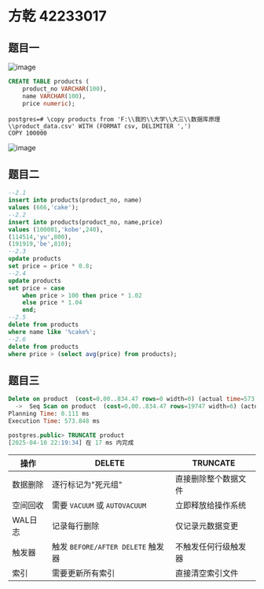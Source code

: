 # 方乾 42233017

## 题目一

![image](https://github.com/user-attachments/assets/43edff7a-4292-401c-80db-4a6a2f0bddfe)

```sql
CREATE TABLE products (
    product_no VARCHAR(100),
    name VARCHAR(100),
    price numeric);
```
```postgresql
postgres=# \copy products from 'F:\\我的\\大学\\大三\\数据库原理\\product_data.csv' WITH (FORMAT csv, DELIMITER ',')
COPY 100000
```
![image](https://github.com/user-attachments/assets/b3fb4df6-3b4b-4dfd-afea-f4cd8b5a9250)

## 题目二

```sql
--2.1
insert into products(product_no, name)
values (666,'cake');
--2.2
insert into products(product_no, name,price)
values (100001,'kobe',240),
(114514,'yu',800),
(191919,'be',810);
--2.3
update products
set price = price * 0.8;
--2.4
update products
set price = case
    when price > 100 then price * 1.02
    else price * 1.04
    end;
--2.5
delete from products
where name like '%cake%';
--2.6
delete from products
where price > (select avg(price) from products);
```

## 题目三
```sql
Delete on product  (cost=0.00..834.47 rows=0 width=0) (actual time=573.782..573.783 rows=0 loops=1)
  ->  Seq Scan on product  (cost=0.00..834.47 rows=19747 width=6) (actual time=0.013..13.539 rows=100000 loops=1)
Planning Time: 0.111 ms
Execution Time: 573.848 ms
```
```sql
postgres.public> TRUNCATE product
[2025-04-10 22:19:34] 在 17 ms 内完成
```
| 操作         | DELETE                          | TRUNCATE                      |
|--------------|---------------------------------|-------------------------------|
| 数据删除     | 逐行标记为"死元组"              | 直接删除整个数据文件          |
| 空间回收     | 需要 `VACUUM` 或 `AUTOVACUUM `      | 立即释放给操作系统            |
| WAL日志      | 记录每行删除                    | 仅记录元数据变更              |
| 触发器       | 触发 `BEFORE/AFTER DELETE` 触发器 | 不触发任何行级触发器          |
| 索引         | 需要更新所有索引                | 直接清空索引文件              |
